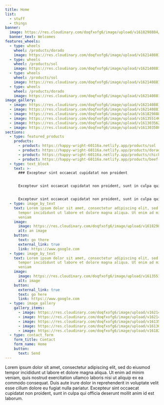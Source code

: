 ```yaml
---
title: Home
list:
  - stuff
  - things
banner:
  image: https://res.cloudinary.com/doqfxofg6/image/upload/v1618298884/pexels-tobias-bj%C3%B8rkli-2387966_1_hdtbjr.jpg
  banner_text: Welcomes
features_wheels:
  - type: wheels
    wheel: /products/dorado
    image: https://res.cloudinary.com/doqfxofg6/image/upload/v1621408811/doradohome_el333k.jpg
  - type: wheels
    wheel: /products/sol
    image: https://res.cloudinary.com/doqfxofg6/image/upload/v1621408811/solhome_vozgfh.jpg
  - type: wheels
    wheel: /products/sol
    image: https://res.cloudinary.com/doqfxofg6/image/upload/v1621408811/doradohome_el333k.jpg
  - type: wheels
    wheel: /products/dorado
    image: https://res.cloudinary.com/doqfxofg6/image/upload/v1621408811/solhome_vozgfh.jpg
image_gallery:
  - image: https://res.cloudinary.com/doqfxofg6/image/upload/v1621408811/doradohome_el333k.jpg
  - image: https://res.cloudinary.com/doqfxofg6/image/upload/v1621408811/solhome_vozgfh.jpg
  - image: https://res.cloudinary.com/doqfxofg6/image/upload/v1618298884/pexels-tobias-bj%C3%B8rkli-2387966_1_hdtbjr.jpg
  - image: https://res.cloudinary.com/doqfxofg6/image/upload/v1613551461/pexels-quang-nguyen-vinh-2166711_unxg3w.jpg
  - image: https://res.cloudinary.com/doqfxofg6/image/upload/v1613035620/IMG_9711_cs3amr.jpg
  - image: https://res.cloudinary.com/doqfxofg6/image/upload/v1613035083/sample.jpg
sections:
  - type: featured_products
    products:
      - product: https://happy-wright-60116a.netlify.app/products/sol
      - product: https://happy-wright-60116a.netlify.app/products/dorado
      - product: https://happy-wright-60116a.netlify.app/products/chicken-burger
      - product: https://happy-wright-60116a.netlify.app/products/beef-burger
  - type: text_block
    text: >-
      ### Excepteur sint occaecat cupidatat non proident


      Excepteur sint occaecat cupidatat non proident, sunt in culpa qui officia deserunt mollit anim id est laborum. Excepteur sint occaecat [cupidatat non](http://www.google.com) proident, sunt in culpa qui officia deserunt mollit anim id est laborum.


      Excepteur sint occaecat cupidatat non proident, sunt in culpa qui officia deserunt mollit anim id est laborum. Excepteur sint occaecat cupidatat non proident.
  - type: image_by_text
    text: Lorem ipsum dolor sit amet, consectetur adipiscing elit, sed do eiusmod
      tempor incididunt ut labore et dolore magna aliqua. Ut enim ad minim
      veniam
    image:
      image: https://res.cloudinary.com/doqfxofg6/image/upload/v1618298884/pexels-tobias-bj%C3%B8rkli-2387966_1_hdtbjr.jpg
      alt: an image
    button:
      text: go there
      external_link: true
      link: https://www.google.com
  - type: image_by_text
    text: Lorem ipsum dolor sit amet, consectetur adipiscing elit, sed do eiusmod
      tempor incididunt ut labore et dolore magna aliqua. Ut enim ad minim
      veniam
    image:
      image: https://res.cloudinary.com/doqfxofg6/image/upload/v1613551461/pexels-quang-nguyen-vinh-2166711_unxg3w.jpg
      alt: image
    button:
      external_link: true
      text: go here
      link: https://www.google.com
  - type: image_gallery
    gallery_items:
      - image: https://res.cloudinary.com/doqfxofg6/image/upload/v1621408811/doradohome_el333k.jpg
      - image: https://res.cloudinary.com/doqfxofg6/image/upload/v1621408811/solhome_vozgfh.jpg
      - image: https://res.cloudinary.com/doqfxofg6/image/upload/v1613551461/pexels-quang-nguyen-vinh-2166711_unxg3w.jpg
      - image: https://res.cloudinary.com/doqfxofg6/image/upload/v1613035620/IMG_9711_cs3amr.jpg
      - image: https://res.cloudinary.com/doqfxofg6/image/upload/v1618298884/pexels-tobias-bj%C3%B8rkli-2387966_1_hdtbjr.jpg
  - type: contact_form
    form_title: Contact
    form_name: Home
    button:
      text: Send
---
```

Lorem ipsum dolor sit amet, consectetur adipiscing elit, sed do eiusmod tempor incididunt ut labore et dolore magna aliqua. Ut enim ad minim veniam, quis nostrud exercitation ullamco laboris nisi ut aliquip ex ea commodo consequat. Duis aute irure dolor in reprehenderit in voluptate velit esse cillum dolore eu fugiat nulla pariatur. Excepteur sint occaecat cupidatat non proident, sunt in culpa qui officia deserunt mollit anim id est laborum.
